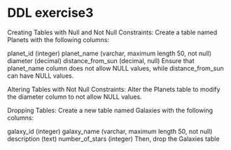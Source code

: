 # DDL exercise3
Creating Tables with Null and Not Null Constraints:
Create a table named Planets with the following columns:

planet_id (integer)
planet_name (varchar, maximum length 50, not null)
diameter (decimal)
distance_from_sun (decimal, null)
Ensure that planet_name column does not allow NULL values, while distance_from_sun can have NULL values.

Altering Tables with Not Null Constraints:
Alter the Planets table to modify the diameter column to not allow NULL values.

Dropping Tables:
Create a new table named Galaxies with the following columns:

galaxy_id (integer)
galaxy_name (varchar, maximum length 50, not null)
description (text)
number_of_stars (integer)
Then, drop the Galaxies table
